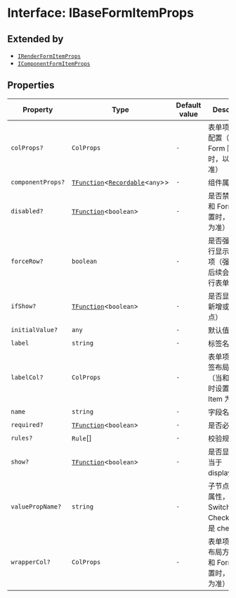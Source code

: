 # Interface: IBaseFormItemProps

## Extended by

- [`IRenderFormItemProps`](IRenderFormItemProps.md)
- [`IComponentFormItemProps`](IComponentFormItemProps.md)

## Properties

| Property | Type | Default value | Description |
| ------ | ------ | ------ | ------ |
| `colProps?` | `ColProps` | `-` | 表单项的栅格配置（当和 Form 同时设置时，以 Item 为准） |
| `componentProps?` | [`TFunction`](../type-aliases/TFunction.md)\<[`Recordable`](../type-aliases/Recordable.md)\<`any`\>\> | `-` | 组件属性 |
| `disabled?` | [`TFunction`](../type-aliases/TFunction.md)\<`boolean`\> | `-` | 是否禁用（当和 Form 同时设置时，以 Item 为准） |
| `forceRow?` | `boolean` | `-` | 是否强制换一行显示该表单项（强制换行后续会跟随换行表单项） |
| `ifShow?` | [`TFunction`](../type-aliases/TFunction.md)\<`boolean`\> | `-` | 是否显示（会新增或删除节点） |
| `initialValue?` | `any` | `-` | 默认值 |
| `label` | `string` | `-` | 标签名 |
| `labelCol?` | `ColProps` | `-` | 表单项label标签布局方式（当和 Form 同时设置时，以 Item 为准） |
| `name` | `string` | `-` | 字段名 |
| `required?` | [`TFunction`](../type-aliases/TFunction.md)\<`boolean`\> | `-` | 是否必填 |
| `rules?` | `Rule`[] | `-` | 校验规则 |
| `show?` | [`TFunction`](../type-aliases/TFunction.md)\<`boolean`\> | `-` | 是否显示（相当于display:none） |
| `valuePropName?` | `string` | `-` | 子节点的值的属性，如 Switch、Checkbox 的是 checked |
| `wrapperCol?` | `ColProps` | `-` | 表单项组件的布局方式（当和 Form 同时设置时，以 Item 为准） |
